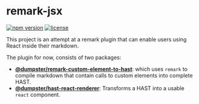 # remark-jsx
[![npm version](https://badge.fury.io/js/%40dumpster%2Fremark-custom-element-to-hast.svg)](https://badge.fury.io/js/%40dumpster%2Fremark-custom-element-to-hast)
[![license](https://img.shields.io/github/license/mashape/apistatus.svg)](https://github.com/fazouane-marouane/remark-jsx/blob/master/packages/remark-custom-element-to-hast/LICENSE)

This project is an attempt at a remark plugin that can enable users using React inside their markdown.

The plugin for now, consists of two packages:
* [**@dumpster/remark-custom-element-to-hast**](https://github.com/fazouane-marouane/remark-jsx/tree/master/packages/remark-custom-element-to-hast): which uses `remark` to compile markdown that contain calls to custom elements into complete HAST.
* [**@dumpster/hast-react-renderer**](https://github.com/fazouane-marouane/remark-jsx/tree/master/packages/hast-react-renderer): Transforms a HAST into a usable `react` component.

